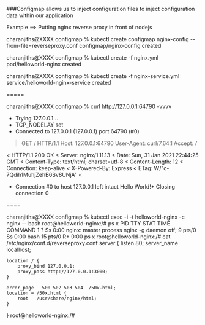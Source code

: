 ###Configmap allows us to inject configuration files to inject configuration data within our application

Example ==> Putting nginx reverse proxy in front of nodejs

charanjiths@XXXX configmap % kubectl create configmap nginx-config --from-file=reverseproxy.conf
 configmap/nginx-config created
 
 charanjiths@XXXX configmap % kubectl create -f nginx.yml  
 pod/helloworld-nginx created
 
 charanjiths@XXXX configmap % kubectl create -f nginx-service.yml  
 service/helloworld-nginx-service created
 
 
 =====
 
 charanjiths@XXXX configmap % curl http://127.0.0.1:64790 -vvvv
 *   Trying 127.0.0.1...
 * TCP_NODELAY set
 * Connected to 127.0.0.1 (127.0.0.1) port 64790 (#0)
 > GET / HTTP/1.1
 > Host: 127.0.0.1:64790
 > User-Agent: curl/7.64.1
 > Accept: */*
 > 
 < HTTP/1.1 200 OK
 < Server: nginx/1.11.13
 < Date: Sun, 31 Jan 2021 22:44:25 GMT
 < Content-Type: text/html; charset=utf-8
 < Content-Length: 12
 < Connection: keep-alive
 < X-Powered-By: Express
 < ETag: W/"c-7Qdih1MuhjZehB6Sv8UNjA"
 < 
 * Connection #0 to host 127.0.0.1 left intact
 Hello World!* Closing connection 0



====


charanjiths@XXXX configmap % kubectl exec -i -t helloworld-nginx -c nginx -- bash
root@helloworld-nginx:/# ps x
    PID TTY      STAT   TIME COMMAND
      1 ?        Ss     0:00 nginx: master process nginx -g daemon off;
      9 pts/0    Ss     0:00 bash
     15 pts/0    R+     0:00 ps x
root@helloworld-nginx:/# cat /etc/nginx/conf.d/reverseproxy.conf 
server {
    listen       80;
    server_name  localhost;

    location / {
        proxy_bind 127.0.0.1;
        proxy_pass http://127.0.0.1:3000;
    }

    error_page   500 502 503 504  /50x.html;
    location = /50x.html {
        root   /usr/share/nginx/html;
    }
}
root@helloworld-nginx:/# 